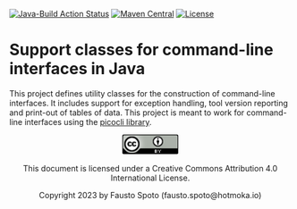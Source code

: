 [![Java-Build Action Status](https://github.com/Hotmoka/io-hotmoka-cli/actions/workflows/java_build.yml/badge.svg)](https://github.com/Hotmoka/io-hotmoka-cli/actions)
[![Maven Central](https://img.shields.io/maven-central/v/io.hotmoka.cli/io-hotmoka-cli.svg?label=Maven%20Central)](https://central.sonatype.com/search?smo=true&q=g:io.hotmoka.cli)
[![License](https://img.shields.io/badge/License-Apache%202.0-blue.svg)](http://www.apache.org/licenses/LICENSE-2.0.html)

# Support classes for command-line interfaces in Java

This project defines utility classes for the construction of command-line interfaces.
It includes support for exception handling, tool version reporting and print-out of tables of data.
This project is meant to work for command-line interfaces using the
[picocli library](https://picocli.info/).

<p align="center"><img width="100" src="pics/CC_license.png" alt="This documentation is licensed under a Creative Commons Attribution 4.0 International License"></p><p align="center">This document is licensed under a Creative Commons Attribution 4.0 International License.</p>

<p align="center">Copyright 2023 by Fausto Spoto (fausto.spoto@hotmoka.io)</p>